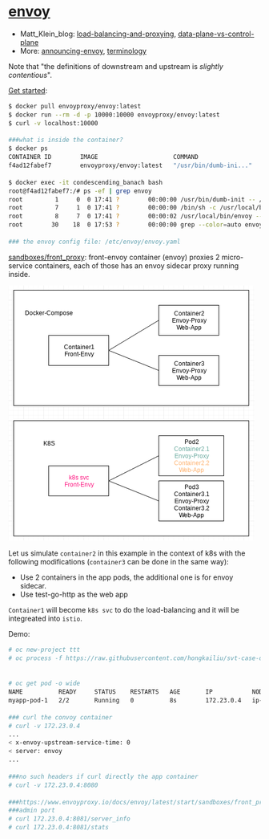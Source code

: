 # [envoy](https://www.envoyproxy.io/)

* Matt_Klein_blog: [load-balancing-and-proxying](https://blog.envoyproxy.io/introduction-to-modern-network-load-balancing-and-proxying-a57f6ff80236),
    [data-plane-vs-control-plane](https://blog.envoyproxy.io/service-mesh-data-plane-vs-control-plane-2774e720f7fc)
* More: [announcing-envoy](https://eng.lyft.com/announcing-envoy-c-l7-proxy-and-communication-bus-92520b6c8191),
    [terminology](https://www.envoyproxy.io/docs/envoy/latest/intro/arch_overview/terminology)
    
Note that "the definitions of downstream and upstream is _slightly contentious_".

[Get started](https://www.envoyproxy.io/docs/envoy/latest/start/start):

```bash
$ docker pull envoyproxy/envoy:latest
$ docker run --rm -d -p 10000:10000 envoyproxy/envoy:latest
$ curl -v localhost:10000

###what is inside the container?
$ docker ps
CONTAINER ID        IMAGE                     COMMAND                  CREATED             STATUS              PORTS                      NAMES
f4ad12fabef7        envoyproxy/envoy:latest   "/usr/bin/dumb-ini..."   10 minutes ago      Up 10 minutes       0.0.0.0:10000->10000/tcp   condescending_banach

$ docker exec -it condescending_banach bash
root@f4ad12fabef7:/# ps -ef | grep envoy
root         1     0  0 17:41 ?        00:00:00 /usr/bin/dumb-init -- /bin/sh -c /usr/local/bin/envoy --v2-config-only -l $loglevel -c /etc/envoy/envoy.yaml
root         7     1  0 17:41 ?        00:00:00 /bin/sh -c /usr/local/bin/envoy --v2-config-only -l $loglevel -c /etc/envoy/envoy.yaml
root         8     7  0 17:41 ?        00:00:02 /usr/local/bin/envoy --v2-config-only -l info -c /etc/envoy/envoy.yaml
root        30    18  0 17:53 ?        00:00:00 grep --color=auto envoy

### the envoy config file: /etc/envoy/envoy.yaml

```

[sandboxes/front_proxy](https://www.envoyproxy.io/docs/envoy/latest/start/sandboxes/front_proxy):
front-envoy container (envoy) proxies 2 micro-service containers, each of those
has an envoy sidecar proxy running inside.

![](../images/envoy.1.png)

Let us simulate `container2` in this example in the context of k8s with the following modifications (`container3` can be done in the same way):
* Use 2 containers in the app pods, the additional one is for envoy sidecar.
* Use test-go-http as the web app

`Container1` will become `k8s svc` to do the load-balancing and it will be integreated into `istio`.

Demo:

```bash
# oc new-project ttt
# oc process -f https://raw.githubusercontent.com/hongkailiu/svt-case-doc/master/files/envoy/hello/template_test_envoy.yaml | oc create -f -


# oc get pod -o wide
NAME          READY     STATUS    RESTARTS   AGE       IP           NODE                                          NOMINATED NODE
myapp-pod-1   2/2       Running   0          8s        172.23.0.4   ip-172-31-53-147.us-west-2.compute.internal   <none>

### curl the convoy container
# curl -v 172.23.0.4
...
< x-envoy-upstream-service-time: 0
< server: envoy
... 

###no such headers if curl directly the app container
# curl -v 172.23.0.4:8080

###https://www.envoyproxy.io/docs/envoy/latest/start/sandboxes/front_proxy
###admin port
# curl 172.23.0.4:8081/server_info
# curl 172.23.0.4:8081/stats

```

